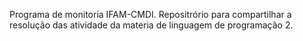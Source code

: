 Programa de monitoria IFAM-CMDI.
Repositrório para compartilhar a resolução das atividade da materia de linguagem de programação 2.
